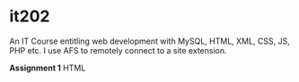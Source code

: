 # it202 
An IT Course entitling web development with MySQL, HTML, XML, CSS, JS, PHP etc. I use AFS to remotely connect to a site extension.


**Assignment 1**
HTML


